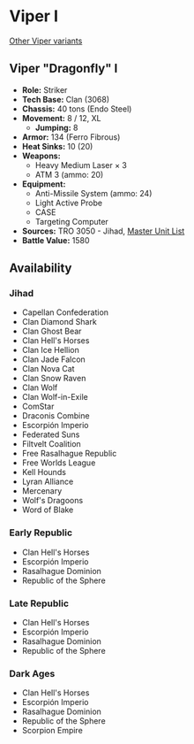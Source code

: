 # Viper I

[Other Viper variants](../viper.md)

## Viper "Dragonfly" I
- **Role:** Striker
- **Tech Base:** Clan (3068)
- **Chassis:** 40 tons (Endo Steel)
- **Movement:** 8 / 12, XL
  - **Jumping:** 8
- **Armor:** 134 (Ferro Fibrous)
- **Heat Sinks:** 10 (20)
- **Weapons:**
  - Heavy Medium Laser × 3
  - ATM 3 (ammo: 20)
- **Equipment:**
  - Anti-Missile System (ammo: 24)
  - Light Active Probe
  - CASE
  - Targeting Computer
- **Sources:** TRO 3050 - Jihad, [Master Unit List](http://masterunitlist.info/Unit/Details/925/dragonfly-viper-i)
- **Battle Value:** 1580

## Availability

### Jihad
- Capellan Confederation
- Clan Diamond Shark
- Clan Ghost Bear
- Clan Hell's Horses
- Clan Ice Hellion
- Clan Jade Falcon
- Clan Nova Cat
- Clan Snow Raven
- Clan Wolf
- Clan Wolf-in-Exile
- ComStar
- Draconis Combine
- Escorpión Imperio
- Federated Suns
- Filtvelt Coalition
- Free Rasalhague Republic
- Free Worlds League
- Kell Hounds
- Lyran Alliance
- Mercenary
- Wolf's Dragoons
- Word of Blake

### Early Republic
- Clan Hell's Horses
- Escorpión Imperio
- Rasalhague Dominion
- Republic of the Sphere

### Late Republic
- Clan Hell's Horses
- Escorpión Imperio
- Rasalhague Dominion
- Republic of the Sphere

### Dark Ages
- Clan Hell's Horses
- Escorpión Imperio
- Rasalhague Dominion
- Republic of the Sphere
- Scorpion Empire

